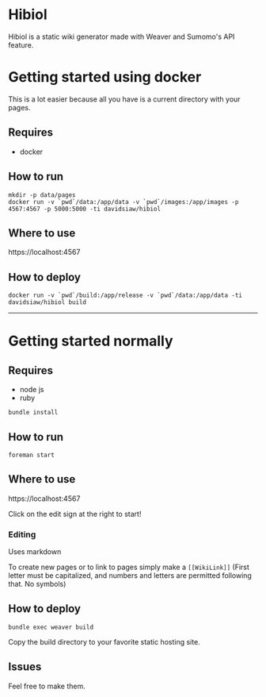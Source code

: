 # Hibiol

Hibiol is a static wiki generator made with Weaver and Sumomo's API feature.

# Getting started using docker

This is a lot easier because all you have is a current directory with your pages.

## Requires

- docker

## How to run

```
mkdir -p data/pages
docker run -v `pwd`/data:/app/data -v `pwd`/images:/app/images -p 4567:4567 -p 5000:5000 -ti davidsiaw/hibiol
```

## Where to use

https://localhost:4567

## How to deploy

```
docker run -v `pwd`/build:/app/release -v `pwd`/data:/app/data -ti davidsiaw/hibiol build
```

---

# Getting started normally

## Requires

- node js
- ruby

`bundle install`

## How to run

`foreman start`

## Where to use

https://localhost:4567

Click on the edit sign at the right to start!

### Editing

Uses markdown

To create new pages or to link to pages simply make a `[[WikiLink]]` (First letter must be capitalized, and numbers and letters are permitted following that. No symbols)

## How to deploy

`bundle exec weaver build`

Copy the build directory to your favorite static hosting site.

## Issues

Feel free to make them.
